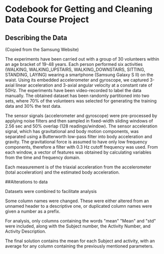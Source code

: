 # Codebook for Getting and Cleaning Data Course Project

## Describing the Data

(Copied from the Samsung Website)

The experiments have been carried out with a group of 30 volunteers within an age bracket of 19-48 years. Each person performed six activities (WALKING, WALKING_UPSTAIRS, WALKING_DOWNSTAIRS, SITTING, STANDING, LAYING) wearing a smartphone (Samsung Galaxy S II) on the waist. Using its embedded accelerometer and gyroscope, we captured 3-axial linear acceleration and 3-axial angular velocity at a constant rate of 50Hz. The experiments have been video-recorded to label the data manually. The obtained dataset has been randomly partitioned into two sets, where 70% of the volunteers was selected for generating the training data and 30% the test data. 

The sensor signals (accelerometer and gyroscope) were pre-processed by applying noise filters and then sampled in fixed-width sliding windows of 2.56 sec and 50% overlap (128 readings/window). The sensor acceleration signal, which has gravitational and body motion components, was separated using a Butterworth low-pass filter into body acceleration and gravity. The gravitational force is assumed to have only low frequency components, therefore a filter with 0.3 Hz cutoff frequency was used. From each window, a vector of features was obtained by calculating variables from the time and frequency domain.

Each measurement is of the triaxial acceleration from the accelerometer (total acceleration) and the estimated body acceleration. 

##Alterations to data

Datasets were combined to facilitate analysis

Some column names were changed. These were either altered from an unnamed header to a descriptive one, or duplicated column names were given a number as a prefix.

For analysis, only columns containing the words "mean" "Mean" and "std" were included, along with the Subject number, the Activity Number, and Activity Description.

The final solution contains the mean for each Subject and activity, with an average for any column containing the previously mentioned parameters. 
